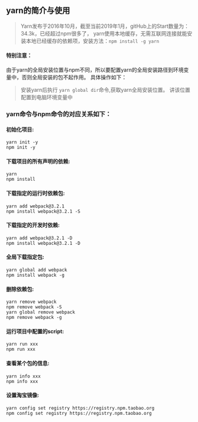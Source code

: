 
## yarn的简介与使用

> Yarn发布于2016年10月，截至当前2019年1月，gitHub上的Start数量为：34.3k，已经超过npm很多了，
yarn使用本地缓存，无需互联网连接就能安装本地已经缓存的依赖项，安装方法：```npm install -g yarn```

#### 特别注意：
由于yarn的全局安装位置与npm不同，所以要配置yarn的全局安装路径到环境变量中，否则全局安装的包不起作用。
具体操作如下：
> 安装yarn后执行 ```yarn global dir```命令,获取yarn全局安装位置。
> 讲该位置配置到电脑环境变量中

### yarn命令与npm命令的对应关系如下：

#### 初始化项目: 
	yarn init -y
	npm init -y

#### 下载项目的所有声明的依赖: 
	yarn
	npm install

#### 下载指定的运行时依赖包: 
	yarn add webpack@3.2.1
	npm install webpack@3.2.1 -S

#### 下载指定的开发时依赖: 
	yarn add webpack@3.2.1 -D
	npm install webpack@3.2.1 -D

#### 全局下载指定包: 
	yarn global add webpack
	npm install webpack -g

#### 删除依赖包: 
	yarn remove webpack
	npm remove webpack -S
	yarn global remove webpack
	npm remove webpack -g

#### 运行项目中配置的script: 
	yarn run xxx
	npm run xxx
	
#### 查看某个包的信息: 
	yarn info xxx
	npm info xxx

#### 设置淘宝镜像: 
	yarn config set registry https://registry.npm.taobao.org
	npm config set registry https://registry.npm.taobao.org







